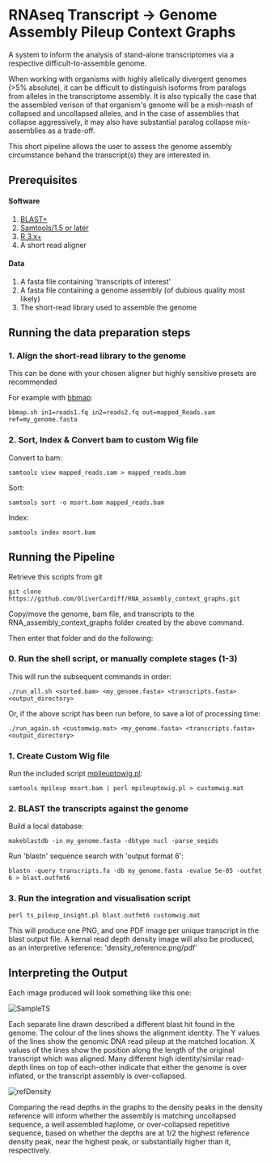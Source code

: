 # RNAseq Transcript -> Genome Assembly Pileup Context Graphs

A system to inform the analysis of stand-alone transcriptomes via a respective difficult-to-assemble genome.

When working with organisms with highly allelically divergent genomes (>5% absolute), it can be difficult to distinguish isoforms from paralogs from alleles in the transcriptome assembly. It is also typically the case that the assembled verison of that organism's genome will be a mish-mash of collapsed and uncollapsed alleles, and in the case of assemblies that collapse aggressively, it may also have substantial paralog collapse mis-assemblies as a trade-off.

This short pipeline allows the user to assess the genome assembly circumstance behand the transcript(s) they are interested in.

## Prerequisites 

#### Software

1. [BLAST+](https://blast.ncbi.nlm.nih.gov/Blast.cgi?CMD=Web&PAGE_TYPE=BlastDocs&DOC_TYPE=Download)
2. [Samtools/1.5 or later](http://www.htslib.org/download/)
3. [R 3.x+](https://www.r-project.org/)
4. A short read aligner

#### Data

1. A fasta file containing 'transcripts of interest'
2. A fasta file containing a genome assembly (of dubious quality most likely)
3. The short-read library used to assemble the genome

## Running the data preparation steps

### 1. Align the short-read library to the genome

This can be done with your chosen aligner but highly sensitive presets are recommended

For example with [bbmap](https://github.com/BioInfoTools/BBMap):

```bbmap.sh in1=reads1.fq in2=reads2.fq out=mapped_Reads.sam ref=my_genome.fasta```

### 2. Sort, Index & Convert bam to custom Wig file

Convert to bam:

```samtools view mapped_reads.sam > mapped_reads.bam```

Sort:

```samtools sort -o msort.bam mapped_reads.bam```

Index:

```samtools index msort.bam```

## Running the Pipeline

Retrieve this scripts from git

```git clone https://github.com/OliverCardiff/RNA_assembly_context_graphs.git```

Copy/move the genome, bam file, and transcripts to the RNA_assembly_context_graphs folder created by the above command.

Then enter that folder and do the following:

### 0. Run the shell script, or manually complete stages (1-3)

This will run the subsequent commands in order:

```./run_all.sh <sorted.bam> <my_genome.fasta> <transcripts.fasta> <output_directory>```

Or, if the above script has been run before, to save a lot of processing time:

```./run_again.sh <customwig.mat> <my_genome.fasta> <transcripts.fasta> <output_directory>```

### 1. Create Custom Wig file

Run the included script [mpileuptowig.pl](mpileuptowig.pl):

```samtools mpileup msort.bam | perl mpileuptowig.pl > customwig.mat```

### 2. BLAST the transcripts against the genome

Build a local database:

```makeblastdb -in my_genome.fasta -dbtype nucl -parse_seqids```

Run 'blastn' sequence search with 'output format 6':

```blastn -query transcripts.fa -db my_genome.fasta -evalue 5e-05 -outfmt 6 > blast.outfmt6 ```

### 3. Run the integration and visualisation script

```perl ts_pileup_insight.pl blast.outfmt6 customwig.mat```

This will produce one PNG, and one PDF image per unique transcript in the blast output file. A kernal read depth density image will also be produced, as an interpretive reference: 'density_reference.png/pdf'

## Interpreting the Output

Each image produced will look something like this one:

![SampleTS](sample/sample_transcript.png)

Each separate line drawn described a different blast hit found in the genome. The colour of the lines shows the alignment identity. The Y values of the lines show the genomic DNA read pileup at the matched location. X values of the lines show the position along the length of the original transcript which was aligned. Many different high identity/similar read-depth lines on top of each-other indicate that either the genome is over inflated, or the transcript assembly is over-collapsed. 

![refDensity](sample/reference_density.png)

Comparing the read depths in the graphs to the density peaks in the density reference will inform whether the assembly is matching uncollapsed sequence, a well assembled haplome, or over-collapsed repetitive sequence, based on whether the depths are at 1/2 the highest reference density peak, near the highest peak, or substantially higher than it, respectively.
